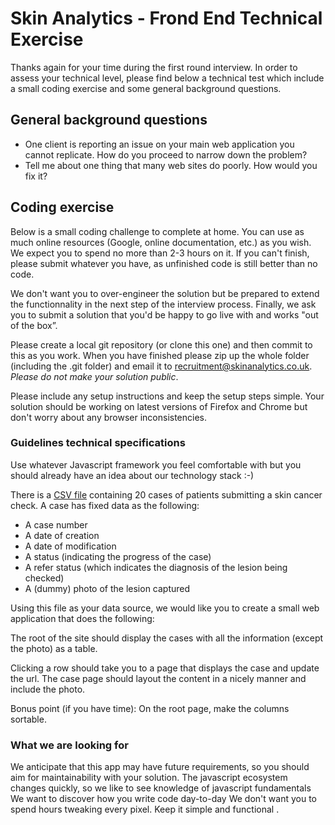 # Skin Analytics - Frond End Technical Exercise

Thanks again for your time during the first round interview. In order to assess your technical level, please find below a technical test which include a small coding exercise and some general background questions. 

## General background questions

- One client is reporting an issue on your main web application you cannot replicate. How do you proceed to narrow down the problem?
- Tell me about one thing that many web sites do poorly. How would you fix it?

## Coding exercise

Below is a small coding challenge to complete at home. You can use as much online resources (Google, online documentation, etc.) as you wish. We expect you to spend no more than 2-3 hours on it. If you can't finish, please submit whatever you have, as unfinished code is still better than no code. 

We don't want you to over-engineer the solution but be prepared to extend the functionnality in the next step of the interview process. Finally, we ask you to submit a solution that you'd be happy to go live with and works "out of the box”.

Please create a local git repository (or clone this one) and then commit to this as you work. When you have finished please zip up the whole folder (including the .git folder) and email it to recruitment@skinanalytics.co.uk. *Please do not make your solution public*.

Please include any setup instructions and keep the setup steps simple. Your solution should be working on latest versions of Firefox and Chrome but don't worry about any browser inconsistencies.


### Guidelines technical specifications

Use whatever Javascript framework you feel comfortable with but you should already have an idea about our technology stack :-)

There is a [CSV file](https://github.com/skinanalytics/technical-tests/blob/master/data/cases.csv) containing 20 cases of patients submitting a skin cancer check. 
A case has fixed data as the following:
- A case number
- A date of creation
- A date of modification
- A status (indicating the progress of the case)
- A refer status (which indicates the diagnosis of the lesion being checked)
- A (dummy) photo of the lesion captured

Using this file as your data source, we would like you to create a small web application that does the following:

The root of the site should display the cases with all the information (except the photo) as a table.

Clicking a row should take you to a page that displays the case and update the url.
The case page should layout the content in a nicely manner and include the photo.

Bonus point (if you have time): On the root page, make the columns sortable.

### What we are looking for
We anticipate that this app may have future requirements, so you should aim for maintainability with your solution.
The javascript ecosystem changes quickly, so we like to see knowledge of javascript fundamentals
We want to discover how you write code day-to-day
We don't want you to spend hours tweaking every pixel. Keep it simple and functional .
